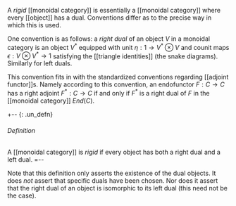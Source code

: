 A _rigid_ [[monoidal category]] is essentially a [[monoidal category]] where every [[object]] has a dual. Conventions differ as to the precise way in which this is used. 

One convention is as follows: a _right dual_ of an object $V$ in a monoidal category is an object $V^*$ equipped with unit $\eta : 1 \rightarrow V^* \otimes V$ and counit maps $\epsilon: V \otimes V^* \rightarrow 1$ satisfying the [[triangle identities]] (the snake diagrams). Similarly for left duals.

This convention fits in with the standardized conventions regarding [[adjoint functor]]s. Namely according to this convention, an endofunctor $F : C \rightarrow C$ has a right adjoint $F^* : C \rightarrow C$ if and only if $F^*$ is a right dual of $F$ in the [[monoidal category]] $End(C)$. 

+-- {: .un_defn}
###### Definition

A [[monoidal category]] is _rigid_ if every object has both a right dual and a left dual. 
=--

Note that this definition only asserts the existence of the dual objects. It does _not_ assert that specific duals have been chosen. Nor does it assert that the right dual of an object is isomorphic to its left dual (this need not be the case).